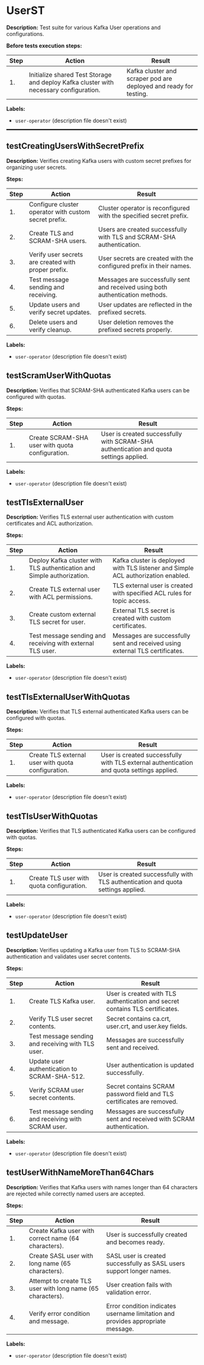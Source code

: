 # UserST

**Description:** Test suite for various Kafka User operations and configurations.

**Before tests execution steps:**

| Step | Action | Result |
| - | - | - |
| 1. | Initialize shared Test Storage and deploy Kafka cluster with necessary configuration. | Kafka cluster and scraper pod are deployed and ready for testing. |

**Labels:**

* `user-operator` (description file doesn't exist)

<hr style="border:1px solid">

## testCreatingUsersWithSecretPrefix

**Description:** Verifies creating Kafka users with custom secret prefixes for organizing user secrets.

**Steps:**

| Step | Action | Result |
| - | - | - |
| 1. | Configure cluster operator with custom secret prefix. | Cluster operator is reconfigured with the specified secret prefix. |
| 2. | Create TLS and SCRAM-SHA users. | Users are created successfully with TLS and SCRAM-SHA authentication. |
| 3. | Verify user secrets are created with proper prefix. | User secrets are created with the configured prefix in their names. |
| 4. | Test message sending and receiving. | Messages are successfully sent and received using both authentication methods. |
| 5. | Update users and verify secret updates. | User updates are reflected in the prefixed secrets. |
| 6. | Delete users and verify cleanup. | User deletion removes the prefixed secrets properly. |

**Labels:**

* `user-operator` (description file doesn't exist)


## testScramUserWithQuotas

**Description:** Verifies that SCRAM-SHA authenticated Kafka users can be configured with quotas.

**Steps:**

| Step | Action | Result |
| - | - | - |
| 1. | Create SCRAM-SHA user with quota configuration. | User is created successfully with SCRAM-SHA authentication and quota settings applied. |

**Labels:**

* `user-operator` (description file doesn't exist)


## testTlsExternalUser

**Description:** Verifies TLS external user authentication with custom certificates and ACL authorization.

**Steps:**

| Step | Action | Result |
| - | - | - |
| 1. | Deploy Kafka cluster with TLS authentication and Simple authorization. | Kafka cluster is deployed with TLS listener and Simple ACL authorization enabled. |
| 2. | Create TLS external user with ACL permissions. | TLS external user is created with specified ACL rules for topic access. |
| 3. | Create custom external TLS secret for user. | External TLS secret is created with custom certificates. |
| 4. | Test message sending and receiving with external TLS user. | Messages are successfully sent and received using external TLS certificates. |

**Labels:**

* `user-operator` (description file doesn't exist)


## testTlsExternalUserWithQuotas

**Description:** Verifies that TLS external authenticated Kafka users can be configured with quotas.

**Steps:**

| Step | Action | Result |
| - | - | - |
| 1. | Create TLS external user with quota configuration. | User is created successfully with TLS external authentication and quota settings applied. |

**Labels:**

* `user-operator` (description file doesn't exist)


## testTlsUserWithQuotas

**Description:** Verifies that TLS authenticated Kafka users can be configured with quotas.

**Steps:**

| Step | Action | Result |
| - | - | - |
| 1. | Create TLS user with quota configuration. | User is created successfully with TLS authentication and quota settings applied. |

**Labels:**

* `user-operator` (description file doesn't exist)


## testUpdateUser

**Description:** Verifies updating a Kafka user from TLS to SCRAM-SHA authentication and validates user secret contents.

**Steps:**

| Step | Action | Result |
| - | - | - |
| 1. | Create TLS Kafka user. | User is created with TLS authentication and secret contains TLS certificates. |
| 2. | Verify TLS user secret contents. | Secret contains ca.crt, user.crt, and user.key fields. |
| 3. | Test message sending and receiving with TLS user. | Messages are successfully sent and received. |
| 4. | Update user authentication to SCRAM-SHA-512. | User authentication is updated successfully. |
| 5. | Verify SCRAM user secret contents. | Secret contains SCRAM password field and TLS certificates are removed. |
| 6. | Test message sending and receiving with SCRAM user. | Messages are successfully sent and received with SCRAM authentication. |

**Labels:**

* `user-operator` (description file doesn't exist)


## testUserWithNameMoreThan64Chars

**Description:** Verifies that Kafka users with names longer than 64 characters are rejected while correctly named users are accepted.

**Steps:**

| Step | Action | Result |
| - | - | - |
| 1. | Create Kafka user with correct name (64 characters). | User is successfully created and becomes ready. |
| 2. | Create SASL user with long name (65 characters). | SASL user is created successfully as SASL users support longer names. |
| 3. | Attempt to create TLS user with long name (65 characters). | User creation fails with validation error. |
| 4. | Verify error condition and message. | Error condition indicates username limitation and provides appropriate message. |

**Labels:**

* `user-operator` (description file doesn't exist)

